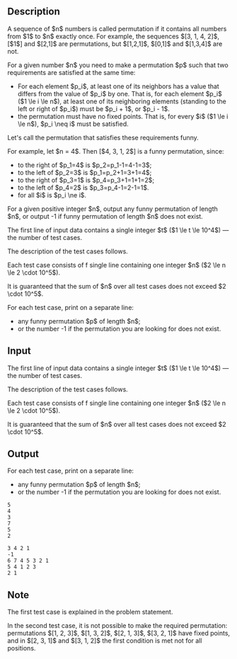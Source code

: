 ## Description

<div><p>A sequence of $n$ numbers is called <span class="tex-font-style-it">permutation</span> if it contains all numbers from $1$ to $n$ exactly once. For example, the sequences $[3, 1, 4, 2]$, [$1$] and $[2,1]$ are permutations, but $[1,2,1]$, $[0,1]$ and $[1,3,4]$ are not.</p><p>For a given number $n$ you need to make a permutation $p$ such that two requirements are satisfied at the same time:</p><ul> <li> For each element $p_i$, at least one of its neighbors has a value that differs from the value of $p_i$ by one. That is, for each element $p_i$ ($1 \le i \le n$), at least one of its neighboring elements (standing to the left or right of $p_i$) must be $p_i + 1$, or $p_i - 1$. </li><li> the permutation must have no fixed points. That is, for every $i$ ($1 \le i \le n$), $p_i \neq i$ must be satisfied. </li></ul><p>Let's call the permutation that satisfies these requirements <span class="tex-font-style-it">funny</span>.</p><p>For example, let $n = 4$. Then [$4, 3, 1, 2$] is a <span class="tex-font-style-it">funny</span> permutation, since: </p><ul> <li> to the right of $p_1=4$ is $p_2=p_1-1=4-1=3$; </li><li> to the left of $p_2=3$ is $p_1=p_2+1=3+1=4$; </li><li> to the right of $p_3=1$ is $p_4=p_3+1=1+1=2$; </li><li> to the left of $p_4=2$ is $p_3=p_4-1=2-1=1$. </li><li> for all $i$ is $p_i \ne i$. </li></ul><p>For a given positive integer $n$, output <span class="tex-font-style-bf">any</span> <span class="tex-font-style-it">funny</span> permutation of length $n$, or output <span class="tex-font-style-tt">-1</span> if <span class="tex-font-style-it">funny</span> permutation of length $n$ does not exist.</p></div><div class="input-specification"><p>The first line of input data contains a single integer $t$ ($1 \le t \le 10^4$)&nbsp;— the number of test cases.</p><p>The description of the test cases follows.</p><p>Each test case consists of f single line containing one integer $n$ ($2 \le n \le 2 \cdot 10^5$).</p><p>It is guaranteed that the sum of $n$ over all test cases does not exceed $2 \cdot 10^5$.</p></div><div class="output-specification"><p>For each test case, print on a separate line: </p><ul> <li> <span class="tex-font-style-bf">any</span> <span class="tex-font-style-it">funny</span> permutation $p$ of length $n$; </li><li> or the number <span class="tex-font-style-tt">-1</span> if the permutation you are looking for does not exist. </li></ul></div>

## Input

<p>The first line of input data contains a single integer $t$ ($1 \le t \le 10^4$)&nbsp;— the number of test cases.</p><p>The description of the test cases follows.</p><p>Each test case consists of f single line containing one integer $n$ ($2 \le n \le 2 \cdot 10^5$).</p><p>It is guaranteed that the sum of $n$ over all test cases does not exceed $2 \cdot 10^5$.</p>

## Output

<p>For each test case, print on a separate line: </p><ul> <li> <span class="tex-font-style-bf">any</span> <span class="tex-font-style-it">funny</span> permutation $p$ of length $n$; </li><li> or the number <span class="tex-font-style-tt">-1</span> if the permutation you are looking for does not exist. </li></ul>





```input1|2,4,6
5
4
3
7
5
2
```




```output1
3 4 2 1
-1
6 7 4 5 3 2 1
5 4 1 2 3
2 1
```



## Note

<p>The first test case is explained in the problem statement.</p><p>In the second test case, it is not possible to make the required permutation: permutations $[1, 2, 3]$, $[1, 3, 2]$, $[2, 1, 3]$, $[3, 2, 1]$ have fixed points, and in $[2, 3, 1]$ and $[3, 1, 2]$ the first condition is met not for all positions.</p>
